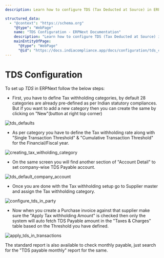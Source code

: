 ```yaml
---
description: Learn how to configure TDS (Tax Deducted at Source) in ERPNext for Indian statutory compliances. Follow the step-by-step guide to define Tax Withholding Categories, set up Tax Withholding Rates, link TDS categories to suppliers, and apply TDS in Purchase Invoices.

structured_data:
  - "@context": "https://schema.org"
    "@type": "WebPage"
    name: "TDS Configuration - ERPNext Documentation"
    description: "Learn how to configure TDS (Tax Deducted at Source) in ERPNext for Indian statutory compliances. Follow the step-by-step guide to define Tax Withholding Categories, set up Tax Withholding Rates, link TDS categories to suppliers, and apply TDS in Purchase Invoices."
    mainEntityOfPage:
      "@type": "WebPage"
      "@id": "https://docs.indiacompliance.app/docs/configuration/tds_configuration"
---
```


# TDS Configuration

To set up *TDS* in ERPNext follow the below steps:

- First, you have to define Tax withholding categories, by default 28 categories are already pre-defined as per Indian statutory compliances. But if you want to add a new category then you can create the same by clicking on "New"(button at right top corner)

![tds_defaults](./assets/tds_defaults.png)

- As per category you have to define the Tax withholding rate along with "Single Transaction Threshold" & "Cumulative Transaction Threshold" for the Financial/Fiscal year.

![creating_tax_witholding_category](./assets/creating_tax_witholding_category.png)

- On the same screen you will find another section of "Account Detail" to set company-wise TDS Payable account.

![tds_default_company_account](./assets/tds_default_company_account.png)

- Once you are done with the Tax withholding setup go to Supplier master and assign the Tax withholding category.

![configure_tds_in_party](./assets/configure_tds_in_party.png)

- Now when you create a Purchase invoice against that supplier make sure the "Apply Tax withholding Amount" is checked then only the system will auto fetch TDS Payable amount in the "Taxes & Charges" table based on the Threshold you have defined.

![apply_tds_in_transactions](./assets/apply_tds_in_transactions.png)

The standard report is also available to check monthly payable, just search for the "TDS payable monthly" report for the same.